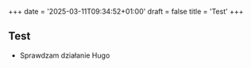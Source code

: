 +++
date = '2025-03-11T09:34:52+01:00'
draft = false
title = 'Test'
+++

## Test

- Sprawdzam działanie Hugo
